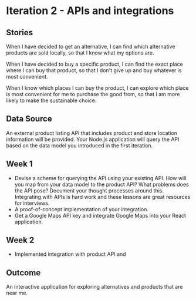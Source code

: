 # Iteration 2 - APIs and integrations

## Stories
When I have decided to get an alternative, I can find which alternative products are sold locally, so that I know what
my options are.

When I have decided to buy a specific product, I can find the exact place where I can buy that product, so that I don't
give up and buy whatever is most convenient.

When I know which places I can buy the product, I can explore which place is most convenient for me to purchase the good
from, so that I am more likely to make the sustainable choice.

## Data Source
An external product listing API that includes product and store location information will be provided. Your Node.js
application will query the API based on the data model you introduced in the first iteration.

## Week 1
- Devise a scheme for querying the API using your existing API. How will you map from your data model to the
 product API? What problems does the API pose? Document your thought processes around this. Integrating with APIs is
hard work and these lessons are great resources for interviews.
- A proof-of-concept implementation of your integration.
- Get a Google Maps API key and integrate Google Maps into your React application.

## Week 2
- Implemented integration with product API and

## Outcome
An interactive application for exploring alternatives and products that are near me.
